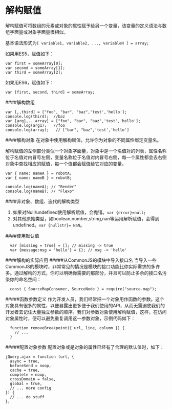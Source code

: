 # 解构赋值
解构赋值可将数组的元素或对象的属性赋予给另一个变量，该变量的定义语法与数组字面量或对象字面量很相似。

基本语法形式为`[ variable1, variable2, ..., variableN ] = array;`

如果用ES5，赋值如下：

    var first = someArray[0];  
    var second = someArray[1];  
    var third = someArray[2]; 
    
如果用ES6，赋值如下：

    var [first, second, third] = someArray;  

####解构数组

    var [,,third] = ["foo", "bar", "baz",'test','hello'];
    console.log(third);  //baz
    var [arg1,...array] = ["foo", "bar", "baz",'test','hello'];
    console.log(arg1);   //foo
    console.log(array);   // ["bar", "baz",'test','hello']
    
####解构对象
在对象中使用解构赋值，允许你为对象的不同属性绑定变量名。

解构赋值的左侧部分类似一个对象字面量，对象中是一个名值对的列表，属性名称位于名值对内冒号左侧，变量名称位于名值对内冒号右侧，每一个属性都会去右侧对象中查找相应的赋值，每一个值都会赋值给它对应的变量。

    var { name: nameA } = robotA;
    var { name: nameB } = robotB;

    console.log(nameA); // "Bender"
    console.log(nameB); // "Flexo"
    
####非对象、数组、迭代的解构类型
1. 如果对Null/undefined使用解析赋值，会抛错。`var {error}=null;`
2. 对其他原始类型，如boolean,number,string,nan等运用解析赋值，会得到undefined。`var {nullstr}= NaN`。

####使用默认值
      
      var [missing = true] = []; // missing -> true
      var {message:msg = 'hello'} = {}; // msg -> 'hello'
      
####解构的实际应用
#####从CommonJS的模块中导入接口名
当导入一些CommonJS的模块时，非常常见的情况是模块的接口功能比你实际需求的多许多。通过解构的方式，你可以明确你需要的那部分，并且可以防止多余的接口名污染你的命名空间：

      const { SourceMapConsumer, SourceNode } = require("source-map");  
      
#####函数参数定义
作为开发人员，我们经常把一个对象用作函数的参数。这个对象具有很多的属性，以便暴露出更多便于我们使用的API，从而无需迫使我们的开发者去记住大量独立参数的顺序。我们对参数对象使用解构赋值，这样，在访问对象属性时，便可以避免重复调用这一参数对象，示例代码如下：

      function removeBreakpoint({ url, line, column }) {  
        // ...  
      }
      
#####配置对象参数
配置对象或是对象的属性已经有了合理的默认值时，如下：

    jQuery.ajax = function (url, {  
      async = true,  
      beforeSend = noop,  
      cache = true,  
      complete = noop,  
      crossDomain = false,  
      global = true,  
      // ... more config  
    }) {  
      // ... do stuff  
    }; 